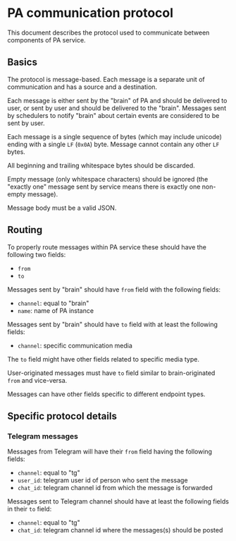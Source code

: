 # PA communication protocol

This document describes the protocol used to communicate between
components of PA service.

## Basics

The protocol is message-based. Each message is a separate unit of
communication and has a source and a destination.

Each message is either sent by the "brain" of PA and should be
delivered to user, or sent by user and should be delivered to the
"brain". Messages sent by schedulers to notify "brain" about certain
events are considered to be sent by user.

Each message is a single sequence of bytes (which may include unicode)
ending with a single `LF` (`0x0A`) byte. Message cannot contain any
other `LF` bytes.

All beginning and trailing whitespace bytes should be discarded.

Empty message (only whitespace characters) should be ignored (the
"exactly one" message sent by service means there is exactly one
non-empty message).

Message body must be a valid JSON.

## Routing

To properly route messages within PA service these should have the
following two fields:

- `from`
- `to`

Messages sent by "brain" should have `from` field with the following
fields:

- `channel`: equal to "brain"
- `name`: name of PA instance

Messages sent by "brain" should have `to` field with at least the
following fields:

- `channel`: specific communication media

The `to` field might have other fields related to specific media type.

User-originated messages must have `to` field similar to
brain-originated `from` and vice-versa.

Messages can have other fields specific to different endpoint types.

## Specific protocol details
### Telegram messages

Messages from Telegram will have their `from` field having the
following fields:

- `channel`: equal to "tg"
- `user_id`: telegram user id of person who sent the message
- `chat_id`: telegram channel id from which the message is forwarded

Messages sent to Telegram channel should have at least the following
fields in their `to` field:

- `channel`: equal to "tg"
- `chat_id`: telegram channel id where the messages(s) should be posted
